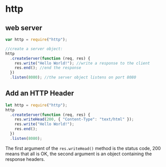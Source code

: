 # http

## web server

```js
var http = require("http");

//create a server object:
http
  .createServer(function (req, res) {
    res.write("Hello World!"); //write a response to the client
    res.end(); //end the response
  })
  .listen(8080); //the server object listens on port 8080
```

## Add an HTTP Header

```js
let http = require("http");
http
  .createServer(function (req, res) {
    res.writeHead(200, { "Content-Type": "text/html" });
    res.write("Hello World!");
    res.end();
  })
  .listen(8080);
```

The first argument of the `res.writeHead()` method is the status code, 200 means that all is OK, the second argument is an object containing the response headers.
